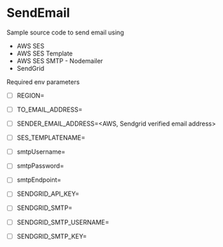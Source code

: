 # SendEmail

Sample source code to send email using 

* AWS SES
* AWS SES Template
* AWS SES SMTP - Nodemailer
* SendGrid

Required env parameters

- [ ] REGION=<AWS Region>
- [ ] TO_EMAIL_ADDRESS=<Recipient email address>
- [ ] SENDER_EMAIL_ADDRESS=<AWS, Sendgrid verified email address>

- [ ] SES_TEMPLATENAME=<AWS SES TemplateName>

- [ ] smtpUsername=<AWS SMTP Username>
- [ ] smtpPassword=<AWS SMTP Password>
- [ ] smtpEndpoint=<AWS SES Endpoint>

- [ ] SENDGRID_API_KEY=<Sendgrid API key>
- [ ] SENDGRID_SMTP=<Sendgrid SMTP Host>
- [ ] SENDGRID_SMTP_USERNAME=<Sendgrid SMTP username>
- [ ] SENDGRID_SMTP_KEY=<Sendgrid SMTP key>